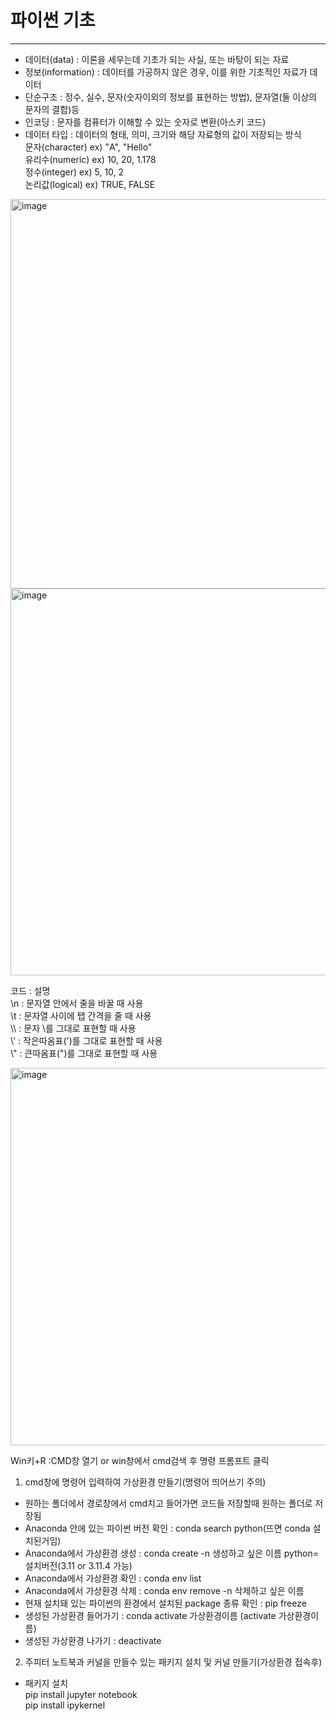 # 파이썬 기초
---
+ 데이터(data) : 이론을 세우는데 기초가 되는 사실, 또는 바탕이 되는 자료
+ 정보(information) : 데이터를 가공하지 않은 경우, 이를 위한 기초적인 자료가 데이터
+ 단순구조 : 정수, 실수, 문자(숫자이외의 정보를 표현하는 방법), 문자열(둘 이상의 문자의 결합)등
+ 인코딩 : 문자를 컴퓨터가 이해할 수 있는 숫자로 변환(아스키 코드)
+ 데이터 타입 : 데이터의 형태, 의미, 크기와 해당 자료형의 값이 저장되는 방식
<br/> 문자(character) ex) "A", "Hello"
<br/> 유리수(numeric) ex) 10, 20, 1.178
<br/> 정수(integer) ex) 5, 10, 2
<br/> 논리값(logical) ex) TRUE, FALSE
<img width="623" alt="image" src="https://github.com/user-attachments/assets/0d7d09f8-2a74-43aa-8349-a5ec97074cc8">
<img width="619" alt="image" src="https://github.com/user-attachments/assets/c439b930-aa01-4d29-aba6-51245fd73665">

코드 : 설명
<br/>\n : 문자열 안에서 줄을 바꿀 때 사용
<br/>\t : 문자열 사이에 탭 간격을 줄 때 사용
<br/>\\\ : 문자 \를 그대로 표현할 때 사용
<br/>\\' : 작은따옴표(')를 그대로 표현할 때 사용
<br/>\\" : 큰따옴표(")를 그대로 표현할 때 사용

<img width="604" alt="image" src="https://github.com/user-attachments/assets/7bb44e3e-115d-4500-b3a5-c7cff1b9de66">


Win키+R :CMD창 열기 or win창에서 cmd검색 후 명령 프롬프트 클릭

1. cmd창에 명령어 입력하여 가상환경 만들기(명령어 띄어쓰기 주의)
+ 원하는 폴더에서 경로창에서 cmd치고 들어가면 코드들 저장할때 원하는 폴더로 저장됨
+ Anaconda 안에 있는 파이썬 버전 확인 : conda search python(뜨면 conda 설치된거임)
+ Anaconda에서 가상환경 생성 : conda create -n 생성하고 싶은 이름 python=설치버전(3.11 or 3.11.4 가능)
+ Anaconda에서 가상환경 확인 : conda env list
+ Anaconda에서 가상환경 삭제 : conda env remove -n 삭제하고 싶은 이름
+ 현재 설치돼 있는 파이썬의 환경에서 설치된 package 종류 확인 : pip freeze
+ 생성된 가상환경 들어가기 : conda activate 가상환경이름 (activate 가상환경이름)
+ 생성된 가상환경 나가기 : deactivate

2. 주피터 노트북과 커널을 만들수 있는 패키지 설치 및 커널 만들기(가상환경 접속후)
+ 패키지 설치
<br/>pip install jupyter notebook
<br/>pip install ipykernel

